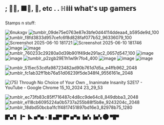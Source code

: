 
## ; 💉🦠, 🟪📲, 🚽, etc . . ℍ𝕚𝕚𝕚 𝕨𝕙𝕒𝕥'𝕤 𝕦𝕡 𝕘𝕒𝕞𝕖𝕣𝕤
Stamps n stuff:

![6nukxgv](https://github.com/user-attachments/assets/d6e338a8-5736-4a4b-9204-0e5ba61b93b0) ![tumblr_09de75e0763e87e3bfe0d44114ddeaa4_b595de9d_100](https://github.com/user-attachments/assets/c5092d5a-ce53-455a-b63d-cdf99aaea48b) ![tumblr_f8fd3833d957cefc6f8d828faf077b52_96336079_100](https://github.com/user-attachments/assets/1fe33db2-8ba7-44a6-83eb-76f87e321fb7) ![Screenshot 2025-06-10 181721](https://github.com/user-attachments/assets/4392fe2f-1f71-45f5-9cdc-9cf308effad5) ![Screenshot 2025-06-10 181746](https://github.com/user-attachments/assets/84c287fc-52e5-489b-83c1-b6ac68544d25) ![image](https://github.com/user-attachments/assets/5827cfbe-c273-4698-9369-6b5a3eceeef1) ![image](https://github.com/user-attachments/assets/ed92b90e-d79f-4030-8b2e-442fb6b2e28c) ![tumblr_760233c29280a0d39b901f49de291ac2_0657d547_100](https://github.com/user-attachments/assets/1f841072-8d29-481a-98b7-ccf2dd2901be) ![image](https://github.com/user-attachments/assets/eb11e510-b840-4264-9b68-ebd223a1f90a) ![image](https://github.com/user-attachments/assets/bc49224b-ff87-4dc9-881e-b893652faaf3) ![tumblr_p2zgb29E1h1wl9r7fo4_400](https://github.com/user-attachments/assets/1b6e99f4-24aa-4e57-94b6-eedbd6cf8ceb) ![image](https://github.com/user-attachments/assets/72612d07-8464-4cb8-8680-4dfa7b4c794b) ![image](https://github.com/user-attachments/assets/7b285816-83a2-4d22-9107-53611f1771f6) ![image](https://github.com/user-attachments/assets/d2104557-ebeb-403b-897c-26a9697a0530)




![tumblr_515ec53cdfa98723482ad90b761d7d5a_e4ffb962_2048](https://github.com/user-attachments/assets/23cef850-145a-480d-8b7c-32bba92b30cb)
![tumblr_fc1ab32ff1bb76a51d06239f5de348f4_9556161e_2048](https://github.com/user-attachments/assets/90a414bb-69ec-43b2-b756-02984b142997)

![(75) _Through No Choice of Your Own_ _ Inanimate Insanity S2E17 - YouTube - Google Chrome 15_10_2024 23_29_53](https://github.com/user-attachments/assets/fc60ebec-0326-4921-bc3d-2c47d31a9838)


![tumblr_ec73fb83c85ff716487c4d8cc9de64c8_849dbba3_2048](https://github.com/user-attachments/assets/66b30a07-d965-4881-adc1-5eba5ca2401e)
![tumblr_e118cb6095224a0b5737a255b88f5b8e_9243204c_2048](https://github.com/user-attachments/assets/d867ab97-a19b-4d5c-87bd-2816a392f9c9)
![tumblr_18dbd50bcba1fc1f4817451897bd16e3_82978b75_1280](https://github.com/user-attachments/assets/4675239f-d6f8-40a4-bdbb-46242a95fbb4)

 █▚▞▌ ▐⯊ ▐◣ ▅▀▅ ◗   █ ▄█▀   █▀ ▅▀▅ ▐▅▚ ▐▅▚ ⬤ ▀█▀






